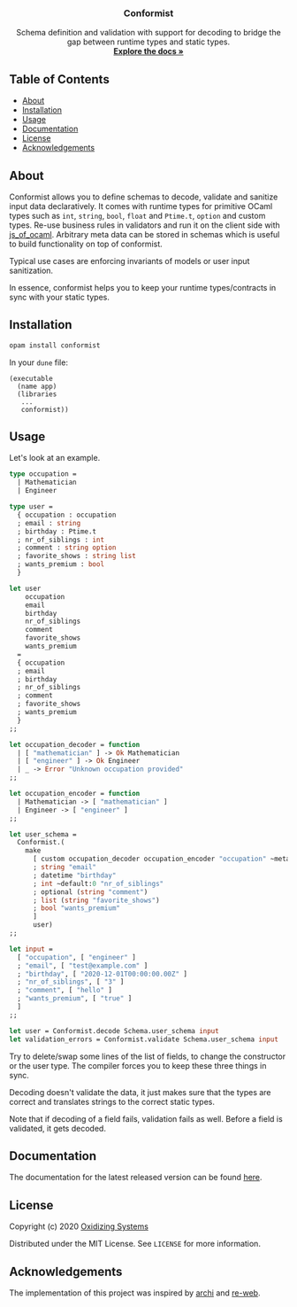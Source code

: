 <p align="center">
  <!-- <a href="https://github.com/oxidizing/conformist"> -->
  <!--   <img src="images/logo.jpg" alt="Logo" width="400" height="240"> -->
  <!-- </a> -->
  <h3 align="center">Conformist</h3>

  <p align="center">
    Schema definition and validation with support for decoding to bridge the gap between runtime types and static types.
    <br />
    <a href="https://oxidizing.github.io/conformist/conformist/Conformist/index.html"><strong>Explore the docs »</strong></a>
  </p>
</p>

<!-- TABLE OF CONTENTS -->
## Table of Contents

* [About](#about)
* [Installation](#installation)
* [Usage](#usage)
* [Documentation](#documentation)
* [License](#license)
* [Acknowledgements](#acknowledgements)

## About

Conformist allows you to define schemas to decode, validate and sanitize input data declaratively. It comes with runtime types for primitive OCaml types such as `int`, `string`, `bool`, `float` and `Ptime.t`, `option` and custom types. Re-use business rules in validators and run it on the client side with [js_of_ocaml](https://github.com/ocsigen/js_of_ocaml/). Arbitrary meta data can be stored in schemas which is useful to build functionality on top of conformist.

Typical use cases are enforcing invariants of models or user input sanitization.

In essence, conformist helps you to keep your runtime types/contracts in sync with your static types.

## Installation

```sh
opam install conformist
```

In your `dune` file:

```
(executable
  (name app)
  (libraries
   ...
   conformist))
```

## Usage

Let's look at an example.

```ocaml
type occupation =
  | Mathematician
  | Engineer

type user =
  { occupation : occupation
  ; email : string
  ; birthday : Ptime.t
  ; nr_of_siblings : int
  ; comment : string option
  ; favorite_shows : string list
  ; wants_premium : bool
  }

let user
    occupation
    email
    birthday
    nr_of_siblings
    comment
    favorite_shows
    wants_premium
  =
  { occupation
  ; email
  ; birthday
  ; nr_of_siblings
  ; comment
  ; favorite_shows
  ; wants_premium
  }
;;

let occupation_decoder = function
  | [ "mathematician" ] -> Ok Mathematician
  | [ "engineer" ] -> Ok Engineer
  | _ -> Error "Unknown occupation provided"
;;

let occupation_encoder = function
  | Mathematician -> [ "mathematician" ]
  | Engineer -> [ "engineer" ]
;;

let user_schema =
  Conformist.(
    make
      [ custom occupation_decoder occupation_encoder "occupation" ~meta:()
      ; string "email"
      ; datetime "birthday"
      ; int ~default:0 "nr_of_siblings"
      ; optional (string "comment")
      ; list (string "favorite_shows")
      ; bool "wants_premium"
      ]
      user)
;;

let input =
  [ "occupation", [ "engineer" ]
  ; "email", [ "test@example.com" ]
  ; "birthday", [ "2020-12-01T00:00:00.00Z" ]
  ; "nr_of_siblings", [ "3" ]
  ; "comment", [ "hello" ]
  ; "wants_premium", [ "true" ]
  ]
;;

let user = Conformist.decode Schema.user_schema input
let validation_errors = Conformist.validate Schema.user_schema input
```

Try to delete/swap some lines of the list of fields, to change the constructor or the user type. The compiler forces you to keep these three things in sync.

Decoding doesn't validate the data, it just makes sure that the types are correct and translates strings to the correct static types.

Note that if decoding of a field fails, validation fails as well. Before a field is validated, it gets decoded.

## Documentation

The documentation for the latest released version can be found [here](https://oxidizing.github.io/conformist/conformist/Conformist/index.html).

## License

Copyright (c) 2020 [Oxidizing Systems](https://oxidizing.io/)

Distributed under the MIT License. See `LICENSE` for more information.

## Acknowledgements

The implementation of this project was inspired by [archi](https://github.com/anmonteiro/archi) and [re-web](https://github.com/yawaramin/re-web).
